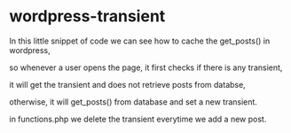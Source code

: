 # wordpress-transient

In this little snippet of code we can see how to cache the get_posts() in wordpress,

so whenever a user opens the page, it first checks if there is any transient,

it will get the transient and does not retrieve posts from databse, 

otherwise, it will get_posts() from database and set a new transient.

in functions.php we delete the transient everytime we add a new post.
